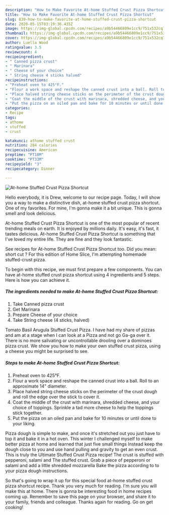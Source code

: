 ```yaml
---
description: "How to Make Favorite At-home Stuffed Crust Pizza Shortcut"
title: "How to Make Favorite At-home Stuffed Crust Pizza Shortcut"
slug: 839-how-to-make-favorite-at-home-stuffed-crust-pizza-shortcut
date: 2020-05-15T03:19:36.435Z
image: https://img-global.cpcdn.com/recipes/a9b54466809e1cc9/751x532cq70/at-home-stuffed-crust-pizza-shortcut-recipe-main-photo.jpg
thumbnail: https://img-global.cpcdn.com/recipes/a9b54466809e1cc9/751x532cq70/at-home-stuffed-crust-pizza-shortcut-recipe-main-photo.jpg
cover: https://img-global.cpcdn.com/recipes/a9b54466809e1cc9/751x532cq70/at-home-stuffed-crust-pizza-shortcut-recipe-main-photo.jpg
author: Luella Wood
ratingvalue: 3.5
reviewcount: 4
recipeingredient:
- " Canned pizza crust"
- " Marinara"
- " Cheese of your choice"
- " String cheese 4 sticks halved"
recipeinstructions:
- "Preheat oven to 425°F."
- "Flour a work space and reshape the canned crust into a ball. Roll to an approximate 14&#34; diameter."
- "Place halved string cheese sticks on the perimeter of the crust dough and roll the edge over the stick to cover it."
- "Coat the middle of the crust with marinara, shredded cheese, and your choice of toppings. Sprinkle a tad more cheese to help the toppings stick together."
- "Put the pizza on an oiled pan and bake for 10 minutes or until done to your liking."
categories:
- Recipe
tags:
- athome
- stuffed
- crust

katakunci: athome stuffed crust 
nutrition: 284 calories
recipecuisine: American
preptime: "PT18M"
cooktime: "PT33M"
recipeyield: "3"
recipecategory: Dinner

---
```



![At-home Stuffed Crust Pizza Shortcut](https://img-global.cpcdn.com/recipes/a9b54466809e1cc9/751x532cq70/at-home-stuffed-crust-pizza-shortcut-recipe-main-photo.jpg)

Hello everybody, it is Drew, welcome to our recipe page. Today, I will show you a way to make a distinctive dish, at-home stuffed crust pizza shortcut. One of my favorites. For mine, I'm gonna make it a bit unique. This is gonna smell and look delicious.

At-home Stuffed Crust Pizza Shortcut is one of the most popular of recent trending meals on earth. It is enjoyed by millions daily. It's easy, it's fast, it tastes delicious. At-home Stuffed Crust Pizza Shortcut is something that I've loved my entire life. They are fine and they look fantastic.

See recipes for At-home Stuffed Crust Pizza Shortcut too. Did you mean: short cut ? For this edition of Home Slice, I&#39;m attempting homemade stuffed-crust pizza.


To begin with this recipe, we must first prepare a few components. You can have at-home stuffed crust pizza shortcut using 4 ingredients and 5 steps. Here is how you can achieve it.

<!--inarticleads1-->

##### The ingredients needed to make At-home Stuffed Crust Pizza Shortcut:

1. Take  Canned pizza crust
1. Get  Marinara
1. Prepare  Cheese of your choice
1. Take  String cheese (4 sticks, halved)


Tomato Basil Arugula Stuffed Crust Pizza. I have had my share of pizzas and am at a stage when I can look at a Pizza and not go Ga-ga over it. There is no more salivating or uncontrollable drooling over a dominoes pizza crust. We show you how to make your own stuffed crust pizza, using a cheese you might be surprised to see. 

<!--inarticleads2-->

##### Steps to make At-home Stuffed Crust Pizza Shortcut:

1. Preheat oven to 425°F.
1. Flour a work space and reshape the canned crust into a ball. Roll to an approximate 14&#34; diameter.
1. Place halved string cheese sticks on the perimeter of the crust dough and roll the edge over the stick to cover it.
1. Coat the middle of the crust with marinara, shredded cheese, and your choice of toppings. Sprinkle a tad more cheese to help the toppings stick together.
1. Put the pizza on an oiled pan and bake for 10 minutes or until done to your liking.


Pizza dough is simple to make, and once it&#39;s stretched out you just have to top it and bake it in a hot oven. This winter I challenged myself to make better pizza at home and learned that just five small things Instead keep the dough close to you and use hand pulling and gravity to get an even crust. This is truly the Ultimate Stuffed Crust Pizza recipe! The crust is stuffed with pepperoni, salami and The stuffed crust. Grab a piece of pepperoni or salami and add a little shredded mozzarella Bake the pizza according to to your pizza dough instructions. 

So that's going to wrap it up for this special food at-home stuffed crust pizza shortcut recipe. Thank you very much for reading. I'm sure you will make this at home. There is gonna be interesting food in home recipes coming up. Remember to save this page on your browser, and share it to your family, friends and colleague. Thanks again for reading. Go on get cooking!

